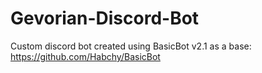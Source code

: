 # Gevorian-Discord-Bot
Custom discord bot created using BasicBot v2.1 as a base: https://github.com/Habchy/BasicBot
